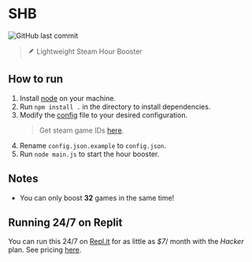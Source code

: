 # SHB
![GitHub last commit](https://img.shields.io/github/last-commit/8xu/shb)
> 🪶 Lightweight Steam Hour Booster



## How to run

1. Install [node](https://nodejs.org/en/) on your machine.
2. Run `npm install .` in the directory to install dependencies.
3. Modify the [config](./config.json.example) file to your desired configuration.
    > Get steam game IDs [here](https://steamdb.info/apps/).
4. Rename `config.json.example` to `config.json`.
5. Run `node main.js` to start the hour booster.

## Notes
- You can only boost **32** games in the same time!

## Running 24/7 on Replit
You can run this 24/7 on [Repl.it](https://replit.com/) for as little as *$7*/ month with the *Hacker* plan. See pricing [here](https://replit.com/site/pricing).